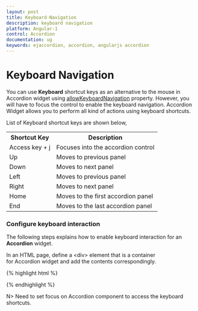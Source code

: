 ```yaml
---
layout: post
title: Keyboard-Navigation
description: keyboard navigation
platform: Angular-1
control: Accordion 
documentation: ug
keywords: ejaccordion, accordion, angularjs accordion
---
```


# Keyboard Navigation

You can use **Keyboard** shortcut keys as an alternative to the mouse in Accordion widget using [allowKeyboardNavigation](https://help.syncfusion.com/api/js/ejaccordion#members:enablepersistence) property. However, you will have to focus the control to enable the keyboard navigation. Accordion Widget allows you to perform all kind of actions using keyboard shortcuts.

List of Keyboard shortcut keys are shown below,

<table>
<tr>
<th>Shortcut Key</th><th>Description</th></tr>
<tr>
<td>
Access key + j	</td><td>
Focuses into the accordion control</td></tr>
<tr>
<td>
Up</td><td>
Moves to previous panel</td></tr>
<tr>
<td>
Down</td><td>
Moves to next panel</td></tr>
<tr>
<td>
Left</td><td>
Moves to previous panel</td></tr>
<tr>
<td>
Right</td><td>
Moves to next panel</td></tr>
<tr>
<td>
Home</td><td>
Moves to the first accordion panel</td></tr>
<tr>
<td>
End</td><td>
Moves to the last accordion panel</td></tr>
</table>

### Configure keyboard interaction

The following steps explains how to enable keyboard interaction for an **Accordion** widget.

In an HTML page, define a &lt;div&gt; element that is a container for Accordion widget and add the contents correspondingly.

{% highlight html %}

<div id="accordion" style="width: 500px" ej-accordion e-allowkeyboardnavigation="true">
    
</div>

{% endhighlight %}

N> Need to set focus on Accordion component to access the keyboard shortcuts.